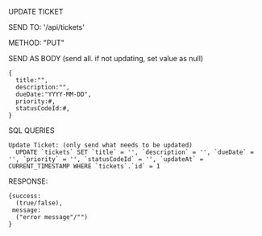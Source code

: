 UPDATE TICKET

  SEND TO:
    '/api/tickets'
    
  METHOD:
    "PUT"
    
  SEND AS BODY (send all. if not updating, set value as null)
  
    {
      title:"",
      description:"",
      dueDate:"YYYY-MM-DD",
      priority:#,
      statusCodeId:#,
    }
  
  
  SQL QUERIES
  
    Update Ticket: (only send what needs to be updated)
      UPDATE `tickets` SET `title` = '', `description` = '', `dueDate` = '', `priority` = '', `statusCodeId` = '', `updateAt` = CURRENT_TIMESTAMP WHERE `tickets`.`id` = 1
      
    
  RESPONSE:
  
    {success: 
      (true/false), 
     message: 
      ("error message"/"")
    }
